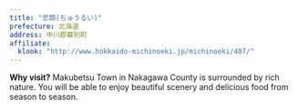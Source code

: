 ```yaml
---
title: "忠類(ちゅうるい)"
prefecture: 北海道
address: 中川郡幕別町
affiliate:
  klook: "http://www.hokkaido-michinoeki.jp/michinoeki/407/"
---
```


**Why visit?** Makubetsu Town in Nakagawa County is surrounded by rich nature. You will be able to enjoy beautiful scenery and delicious food from season to season.
